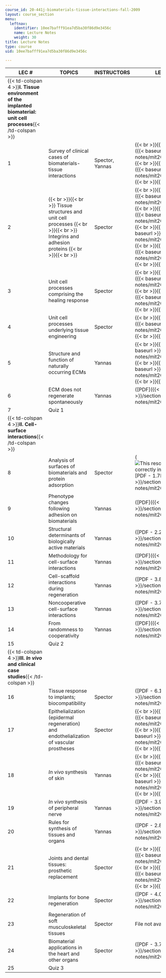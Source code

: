 ```yaml
---
course_id: 20-441j-biomaterials-tissue-interactions-fall-2009
layout: course_section
menu:
  leftnav:
    identifier: 10ee7bafff91ea7d5ba30f86d9e3456c
    name: Lecture Notes
    weight: 30
title: Lecture Notes
type: course
uid: 10ee7bafff91ea7d5ba30f86d9e3456c

---
```


| LEC # | TOPICS | INSTRUCTORS | LECTURE SLIDES |
| --- | --- | --- | --- |
| {{< td-colspan 4 >}}**I. Tissue environment of the implanted biomaterial: unit cell processes**{{< /td-colspan >}} ||||
| 1 | Survey of clinical cases of biomaterials-tissue interactions | Spector, Yannas |  {{< br >}}{{< br >}} ([PDF - 9.4MB]({{< baseurl >}}/sections/lecture-notes/mit20_441jf09_lec01_ms)) {{< br >}}{{< br >}} ([PDF - 4.2MB]({{< baseurl >}}/sections/lecture-notes/mit20_441jf09_lec01_iy)) {{< br >}}{{< br >}}  |
| 2 |  {{< br >}}{{< br >}} Tissue structures and unit cell processes {{< br >}}{{< br >}} Integrins and adhesion proteins {{< br >}}{{< br >}}  | Spector |  {{< br >}}{{< br >}} ([PDF - 1.2MB]({{< baseurl >}}/sections/lecture-notes/mit20_441jf09_lec02a_ms)) {{< br >}}{{< br >}} ([PDF - 3.0MB]({{< baseurl >}}/sections/lecture-notes/mit20_441jf09_lec02b_ms)) {{< br >}}{{< br >}} ([PDF]({{< baseurl >}}/sections/lecture-notes/mit20_441jf09_lec02c_ms)) {{< br >}}{{< br >}} ([PDF - 3.2MB]({{< baseurl >}}/sections/lecture-notes/mit20_441jf09_lec02d_ms)) {{< br >}}{{< br >}}  |
| 3 | Unit cell processes comprising the healing response | Spector |  {{< br >}}{{< br >}} ([PDF - 4.0MB]({{< baseurl >}}/sections/lecture-notes/mit20_441jf09_lec03a_ms)) {{< br >}}{{< br >}} ([PDF - 4.3MB]({{< baseurl >}}/sections/lecture-notes/mit20_441jf09_lec03b_ms)) {{< br >}}{{< br >}}  |
| 4 | Unit cell processes underlying tissue engineering | Spector |  {{< br >}}{{< br >}} ([PDF - 7.5MB]({{< baseurl >}}/sections/lecture-notes/mit20_441jf09_lec04_ms)) {{< br >}}{{< br >}}  |
| 5 | Structure and function of naturally occurring ECMs | Yannas |  {{< br >}}{{< br >}} ([PDF]({{< baseurl >}}/sections/lecture-notes/mit20_441jf09_lec05a_iy)) {{< br >}}{{< br >}} ([PDF]({{< baseurl >}}/sections/lecture-notes/mit20_441jf09_lec05b_iy))  {{< br >}}{{< br >}}  |
| 6 | ECM does not regenerate spontaneously | Yannas | ([PDF]({{< baseurl >}}/sections/lecture-notes/mit20_441jf09_lec06_iy))  |
| 7 | Quiz 1 | &nbsp; |
| {{< td-colspan 4 >}}**II. Cell-surface interactions**{{< /td-colspan >}} ||||
| 8 | Analysis of surfaces of biomaterials and protein adsorption | Spector | (![This resource may not render correctly in a screen reader.](/images/inacessible.gif)[PDF - 1.7MB]({{< baseurl >}}/sections/lecture-notes/mit20_441jf09_lec08_ms)) |
| 9 | Phenotype changes following adhesion on biomaterials | Yannas | ([PDF]({{< baseurl >}}/sections/lecture-notes/mit20_441jf09_lec09_iy))  |
| 10 | Structural determinants of biologically active materials | Yannas | ([PDF - 2.2MB]({{< baseurl >}}/sections/lecture-notes/mit20_441jf09_lec10_iy)) |
| 11 | Methodology for cell-surface interactions | Yannas | ([PDF]({{< baseurl >}}/sections/lecture-notes/mit20_441jf09_lec11_iy)) |
| 12 | Cell-scaffold interactions during regeneration | Yannas | ([PDF - 3.8MB]({{< baseurl >}}/sections/lecture-notes/mit20_441jf09_lec12_iy)) |
| 13 | Noncooperative cell-surface interactions | Yannas | ([PDF - 3.7MB]({{< baseurl >}}/sections/lecture-notes/mit20_441jf09_lec13_iy))  |
| 14 | From randomness to cooperativity | Yannas | ([PDF]({{< baseurl >}}/sections/lecture-notes/mit20_441jf09_lec14_iy)) |
| 15 | Quiz 2 | &nbsp; |
| {{< td-colspan 4 >}}**III. _In vivo_ and clinical case studies**{{< /td-colspan >}} ||||
| 16 | Tissue response to implants; biocompatibility | Spector | ([PDF - 6.1MB]({{< baseurl >}}/sections/lecture-notes/mit20_441jf09_lec16_ms)) |
| 17 | Epithelialization (epidermal regeneration) and endothelialization of vascular prostheses | Spector |  {{< br >}}{{< br >}} ([PDF - 1.2MB]({{< baseurl >}}/sections/lecture-notes/mit20_441jf09_lec17a_ms)) {{< br >}}{{< br >}} ([PDF]({{< baseurl >}}/sections/lecture-notes/mit20_441jf09_lec17b_ms)) {{< br >}}{{< br >}}  |
| 18 | _In vivo_ synthesis of skin | Yannas |  {{< br >}}{{< br >}} ([PDF - 1.7MB]({{< baseurl >}}/sections/lecture-notes/mit20_441jf09_lec18a_iy)) {{< br >}}{{< br >}} ([PDF]({{< baseurl >}}/sections/lecture-notes/mit20_441jf09_lec18b_iy))  {{< br >}}{{< br >}}  |
| 19 | _In vivo_ synthesis of peripheral nerve | Yannas | ([PDF - 3.9MB]({{< baseurl >}}/sections/lecture-notes/mit20_441jf09_lec19_iy))  |
| 20 | Rules for synthesis of tissues and organs | Yannas | ([PDF - 2.8MB]({{< baseurl >}}/sections/lecture-notes/mit20_441jf09_lec20_iy))  |
| 21 | Joints and dental tissues: prosthetic replacement | Spector |  {{< br >}}{{< br >}} ([PDF - 7.7MB]({{< baseurl >}}/sections/lecture-notes/mit20_441jf09_lec21a_ms)) {{< br >}}{{< br >}} ([PDF - 9.9MB]({{< baseurl >}}/sections/lecture-notes/mit20_441jf09_lec21b_ms)) {{< br >}}{{< br >}}  |
| 22 | Implants for bone regeneration | Spector | ([PDF - 4.0MB]({{< baseurl >}}/sections/lecture-notes/mit20_441jf09_lec22_ms))  |
| 23 | Regeneration of soft musculoskeletal tissues | Spector | File not available |
| 24 | Biomaterial applications in the heart and other organs | Spector | ([PDF - 3.7MB]({{< baseurl >}}/sections/lecture-notes/mit20_441jf09_lec24_ms)) |
| 25 | Quiz 3 | &nbsp; |